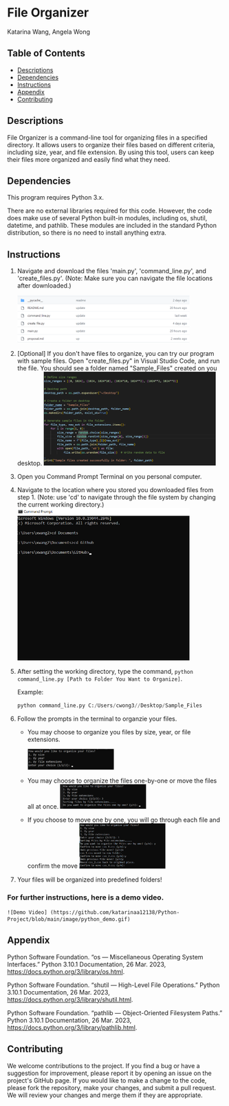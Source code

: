 # File Organizer
Katarina Wang, Angela Wong

## Table of Contents
- [Descriptions](#descriptions)
- [Dependencies](#dependencies)
- [Instructions](#instructions)
- [Appendix](#appendix)
- [Contributing](#contributing)
 
## Descriptions
File Organizer is a command-line tool for organizing files in a specified directory. It allows users to organize their files based on different criteria, including size, year, and file extension. By using this tool, users can keep their files more organized and easily find what they need.

## Dependencies
This program requires Python 3.x.

There are no external libraries required for this code. However, the code does make use of several Python built-in modules, including os, shutil, datetime, and pathlib. These modules are included in the standard Python distribution, so there is no need to install anything extra.

## Instructions
1. Navigate and download the files 'main.py', 'command_line.py', and 'create_files.py'.
(Note: Make sure you can navigate the file locations after downloaded.)
    
    <img src="image\Step1.png" width="400"/>

2. [Optional] If you don't have files to organize, you can try our program with sample files. Open "create_files.py" in Visual Studio Code, and run the file. You should see a folder named "Sample_Files" created on you desktop. 
    <img src="image\Optional_Step2.png" width="400"/>

3. Open you Command Prompt Terminal on you personal computer.

4. Navigate to the location where you stored you downloaded files from step 1. 
(Note: use 'cd' to navigate through the file system by changing the current working directory.)
    <img src="image\step4.png" width="400"/>

5. After setting the working directory, type the command, `python command_line.py [Path to Folder You Want to Organize]`.
    
    Example: 
    ```Python
    python command_line.py C:/Users/cwong3//Desktop/Sample_Files
    ```

6. Follow the prompts in the terminal to organzie your files.
    - You may choose to organize you files by size, year, or file extensions.
        
        <img src="image\how_to_organize_step.png" width="200"/>

    - You may choose to organize the files one-by-one or move the files all at once. 
        <img src="image\one_by_one.png" width="200"/>

    - If you choose to move one by one, you will go through each file and confirm the move
        <img src="image\undoandconfirm.png" width="200"/>

7. Your files will be organized into predefined folders!

### For further instructions, here is a demo video.
    
    ![Demo Video] (https://github.com/katarinaa12138/Python-Project/blob/main/image/python_demo.gif)

## Appendix
Python Software Foundation. “os — Miscellaneous Operating System Interfaces.” Python 3.10.1 Documentation, 26 Mar. 2023, https://docs.python.org/3/library/os.html.

Python Software Foundation. “shutil — High-Level File Operations.” Python 3.10.1 Documentation, 26 Mar. 2023, https://docs.python.org/3/library/shutil.html.

Python Software Foundation. “pathlib — Object-Oriented Filesystem Paths.” Python 3.10.1 Documentation, 26 Mar. 2023, https://docs.python.org/3/library/pathlib.html.

## Contributing
We welcome contributions to the project. If you find a bug or have a suggestion for improvement, please report it by opening an issue on the project's GitHub page. If you would like to make a change to the code, please fork the repository, make your changes, and submit a pull request. We will review your changes and merge them if they are appropriate.
 

